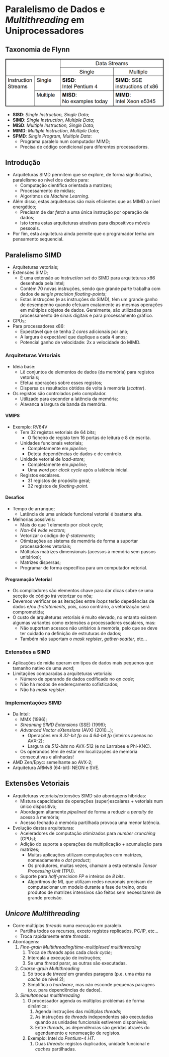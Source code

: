 # Paralelismo de Dados e *Multithreading* em Uniprocessadores

## Taxonomia de Flynn

![image Taxonomia de Flynn](images/flynn_tax.png)

- **SISD**: *Single Instruction, Single Data*;
- **SIMD**: *Single Instruction, Multiple Data*;
- **MISD**: *Multiple Instruction, Single Data*;
- **MIMD**: *Multiple Instruction, Multiple Data*;
- **SPMD**: *Single Program, Multiple Data*:
  - Programa paralelo num computador MIMD;
  - Precisa de código condicional para diferentes processadores.

## Introdução

- Arquiteturas SIMD permitem que se explore, de forma significativa, paralelismo ao nível dos dados para:
  - Computação científica orientada a matrizes;
  - Processamento de mídias;
  - Algoritmos de *Machine Learning*.
- Além disso, estas arquiteturas são mais eficientes que as MIMD a nível energético;
  - Precisam de dar *fetch* a uma única instrução por operação de dados;
  - Isto torna estas arquiteturas atrativas para dispositivos móveis pessoais.
- Por fim, esta arquitetura ainda permite que o programador tenha um pensamento sequencial.

## Paralelismo SIMD

- Arquiteturas vetoriais;
- Extensões SIMD;
  - É uma extensão ao *instruction set* do SIMD para arquiteturas x86 desenhada pela Intel;
  - Contém 70 novas instruções, sendo que grande parte trabalha com dados de *single precision floating-points*;
  - Estas instruções (e as instruções do SIMD), têm um grande ganho de desempenho quando efetuam exatamente as mesmas operações em múltiplos objetos de dados. Geralmente, são utilizadas para processamento de sinais digitais e para processamento gráfico.
- GPUs;
- Para processadores x86:
  - Expectável que se tenha 2 *cores* adicionais por ano;
  - A largura é expectável que duplique a cada 4 anos;
  - Potencial ganho de velocidade: 2x a velocidade do MIMD.

### Arquiteturas Vetoriais

- Ideia base:
  - Lê conjuntos de elementos de dados (da memória) para registos vetoriais;
  - Efetua operações sobre esses registos;
  - Dispersa os resultados obtidos de volta à memória (*scatter*).
- Os registos são controlados pelo compilador.
  - Utilizado para esconder a latência da memória;
  - Alavanca a largura de banda da memória.

#### VMIPS

- Exemplo: RV64V
  - Tem 32 registos vetoriais de 64 *bits*;
    - O ficheiro de registo tem 16 portas de leitura e 8 de escrita.
  - Unidades funcionais vetoriais;
    - Completamente em *pipeline*;
    - Deteta dependências de dados e de controlo.
  - Unidade vetorial de *load-store*;
    - Completamente em *pipeline*;
    - Uma *word* por *clock cycle* após a latência inicial.
  - Registos escalares.
    - 31 registos de propósito geral;
    - 32 registos de *floating-point*.


#### Desafios

- Tempo de arranque;
  - Latência de uma unidade funcional vetorial é bastante alta.
- Melhorias possíveis:
  - Mais do que 1 elemento por *clock cycle*;
  - *Non-64 wide vectors*;
  - Vetorizar o código de *if-statements*;
  - Otimizações ao sistema de memória de forma a suportar processadores vetoriais;
  - Múltiplas matrizes dimensionais (acessos à memória sem passos unitários);
  - Matrizes dispersas;
  - Programar de forma específica para um computador vetorial.

#### Programação Vetorial

- Os compiladores são elementos chave para dar dicas sobre se uma secção de código irá vetorizar ou nõa;
- Devemos verificar se as iterações entre *loops* terão depedências de dados e/ou *if-statements*, pois, caso contrário, a vetorização será comprometida;
- O custo de arquiteturas vetoriais é muito elevado, no entanto existem algumas variantes como extensões a processadores escalares, mas:
  - Não suportam acessos não unitários à memória, pelo que se deve ter cuidado na definição de estruturas de dados;
  - Também não suportam o *mask register*, *gather-scatter*, etc...

### Extensões a SIMD 

- Aplicações de mídia operam em tipos de dados mais pequenos que tamanho nativo de uma *word*;
- Limitações comparadas a arquiteturas vetoriais:
  - Número de operando de dados codificado no *op code*;
  - Não há modos de endereçamento sofisticados;
  - Não há *mask register*.

### Implementações SIMD

- Da Intel:
  - MMX (1996);
  - *Streaming SIMD Extensions* (SSE) (1999);
  - *Advanced Vector eXtensions* (AVX) (2010...);
    - Operações em 8 *32-bit fp* ou 4 *64-bit fp* (inteiros apenas no AVX-2);
    - Largura de *512-bits* no AVX-512 (e no Larrabee e Phi-KNC).
  - Os operandos têm de estar em localizações de memória consecutivas e alinhadas!
- AMD Zen/Epyc: semelhante ao AVX-2;
- Arquitetura ARMv8 (64-bit): NEON e SVE.

## Extensões Vetoriais

- Arquiteturas vetoriais/extensões SIMD são abordagens híbridas:
  - Mistura capacidades de operações (super)escalares + vetoriais num único dispositivo;
  - Abordagem altamente *pipelined* de forma a reduzir a *penalty* de acesso à memória;
  - Acesso fechado à memória partilhada provoca uma menor latência.
- Evolução destas arquiteturas:
  - Aceleradores de computação otimizados para *number crunching* (GPUs);
  - Adição do suporte a operações de multiplicação + acumulação para matrizes;
    - Muitas aplicações utilizam computações com matrizes, nomeadamente o *dot product*;
    - Os produtores, muitas vezes, chamam a esta extensão *Tensor Processing Unit* (TPU).
  - Suporte para *half-precision FP* e inteiros de *8 bits*.
    - Algoritmos de ML que utilizam redes neuronais precisam de computacionar um modelo durante a fase de treino, onde produtos de matrizes intensivos são feitos sem necessitarem de grande precisão.

## *Unicore Multithreading*

- Corre múltiplas *threads* numa execução em paralelo.
  - Partilha todos os recursos, exceto registos replicados, PC/IP, etc...
  - Troca rapidamente entre *threads*.
- Abordagens:
  1. *Fine-grain Multithreading*/*time-multiplexed multithreading*
     1. Troca de *threads* após cada *clock cycle*;
     2. Intercala a execução de instruções;
     3. Se uma *thread* parar, as outras são executadas.
  2. *Coarse-grain Multithreading*
     1. Só troca de *thread* em grandes paragens (p.e. uma *miss* na *cache* de nível 2);
     2. Simplifica o *hardware*, mas não esconde pequenas paragens (p.e. para dependências de dados).
  3. *Simultaneous multithreading*
     1. O processador agenda os múltiplos problemas de forma dinâmica:
        1. Agenda instruções das múltiplas *threads*;
        2. As instruções de *threads* independentes são executadas quando as unidades funcionais estiverem disponíveis;
        3. Entre *threads*, as dependências são geridas através do agendamento e renomeação de registos.
     2. Exemplo: Intel do *Pentium-4 HT*.
        1. Duas *threads*: registos duplicados, unidade funcional e *caches* partilhadas. 


